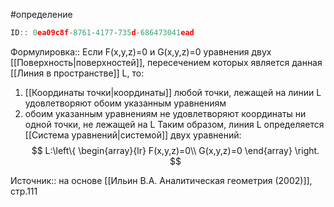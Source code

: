 #определение

```javascript
ID:: 0ea09c8f-8761-4177-735d-686473041ead
```

Формулировка:: Если F(x,y,z)=0 и G(x,y,z)=0 уравнения двух [[Поверхность|поверхностей]], пересечением которых является данная [[Линия в пространстве]] L, то:
1) [[Координаты точки|координаты]] любой точки, лежащей на линии L удовлетворяют обоим указанным уравнениям
2) обоим указанным уравнениям не удовлетворяют координаты ни одной точки, не лежащей на L
Таким образом, линия L определяется [[Система уравнений|системой]] двух уравнений:
$$
L:\left\{
\begin{array}{lr}
F(x,y,z)=0\\
G(x,y,z)=0
\end{array}
\right.
$$

Источник:: на основе [[Ильин В.А. Аналитическая геометрия (2002)]], стр.111